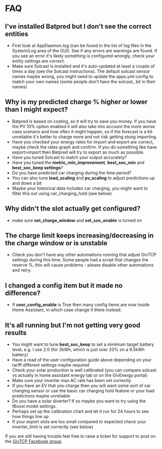 # FAQ

## I've installed Batpred but I don't see the correct entities

- First look at AppDaemon.log (can be found in the list of log files in the System/Log area of the GUI). See if any errors are warnings are found. If you see an error it's likely something is configured wrongly, check your entity settings are correct.
- Make sure Solcast is installed and it's auto-updated at least a couple of times a day (see the Solcast instructions). The default solcast sensor names maybe wrong, you might need to update the apps.yml config to match your own names (some people don't have the solcast_ bit in their names)

## Why is my predicted charge % higher or lower than I might expect?

- Batpred is based on costing, so it will try to save you money. If you have the PV 10% option enabled it will also take into account the more worse case scenario and how often it might happen, so if the forecast is a bit unreliable it's better to charge more and not risk getting stung importing.
- Have you checked your energy rates for import and export are correct, maybe check the rates graph and confirm. If you do something like have export>import then Batpred will try to export as much as possible.
- Have you tuned Solcast to match your output accurately?
- Have you tuned the **metric_min_improvement**, **best_soc_min** and **best_soc_keep settings**?
- Do you have predicted car charging during the time period?
- You can also tune **load_scaling** and **pv_scaling** to adjust predictions up and down a bit
- Maybe your historical data includes car charging, you might want to filter this out using car_charging_hold (see below)

## Why didn't the slot actually get configured?

- make sure **set_charge_window** and **set_soc_enable** is turned on

## The charge limit keeps increasing/decreasing in the charge window or is unstable

- Check you don't have any other automations running that adjust GivTCP settings during this time. Some people had a script that changes the reserve %, this will cause problems - please disable other automations and retry.

## I changed a config item but it made no difference?

- If **user_config_enable** is True then many config items are now inside Home Assistant, in which case change it there instead.

## It's all running but I'm not getting very good results

- You might want to tune **best_soc_keep** to set a minimum target battery level, e.g. I use 2.0 (for 2kWh, which is just over 20% on a 9.5kWh battery)
- Have a read of the user configuration guide above depending on your tariff different settings maybe required
- Check your solar production is well calibrated (you can compare solcast vs actually in home assistant energy tab or on the GivEnergy portal)
- Make sure your inverter max AC rate has been set correctly
- If you have an EV that you charge then you will want some sort of car charging sensor or use the basic car charging hold feature or your load predictions maybe unreliable
- Do you have a solar diverter? If so maybe you want to try using the IBoost model settings.
- Perhaps set up the calibration chart and let it run for 24 hours to see how things line up
- If your export slots are too small compared to expected check your inverter_limit is set correctly (see below)

If you are still having trouble feel free to raise a ticket for support to post on the [GivTCP Facebook group](https://www.facebook.com/groups/615579009972782).
